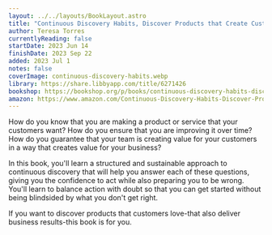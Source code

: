 ```yaml
---
layout: ../../layouts/BookLayout.astro
title: "Continuous Discovery Habits, Discover Products that Create Customer Value and Business"
author: Teresa Torres
currentlyReading: false
startDate: 2023 Jun 14
finishDate: 2023 Sep 22
added: 2023 Jul 1
notes: false
coverImage: continuous-discovery-habits.webp
library: https://share.libbyapp.com/title/6271426
bookshop: https://bookshop.org/p/books/continuous-discovery-habits-discover-products-that-create-customer-value-and-business-value-teresa-torres/17004458
amazon: https://www.amazon.com/Continuous-Discovery-Habits-Discover-Products/dp/1736633309
---
```


How do you know that you are making a product or service that your customers want? How do you ensure that you are improving it over time? How do you guarantee that your team is creating value for your customers in a way that creates value for your business?

In this book, you'll learn a structured and sustainable approach to continuous discovery that will help you answer each of these questions, giving you the confidence to act while also preparing you to be wrong. You'll learn to balance action with doubt so that you can get started without being blindsided by what you don't get right.

If you want to discover products that customers love-that also deliver business results-this book is for you.

<!-- ### Notes & Highlights -->
